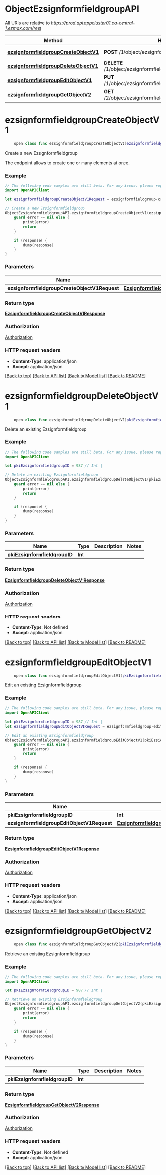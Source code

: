 # ObjectEzsignformfieldgroupAPI

All URIs are relative to *https://prod.api.appcluster01.ca-central-1.ezmax.com/rest*

Method | HTTP request | Description
------------- | ------------- | -------------
[**ezsignformfieldgroupCreateObjectV1**](ObjectEzsignformfieldgroupAPI.md#ezsignformfieldgroupcreateobjectv1) | **POST** /1/object/ezsignformfieldgroup | Create a new Ezsignformfieldgroup
[**ezsignformfieldgroupDeleteObjectV1**](ObjectEzsignformfieldgroupAPI.md#ezsignformfieldgroupdeleteobjectv1) | **DELETE** /1/object/ezsignformfieldgroup/{pkiEzsignformfieldgroupID} | Delete an existing Ezsignformfieldgroup
[**ezsignformfieldgroupEditObjectV1**](ObjectEzsignformfieldgroupAPI.md#ezsignformfieldgroupeditobjectv1) | **PUT** /1/object/ezsignformfieldgroup/{pkiEzsignformfieldgroupID} | Edit an existing Ezsignformfieldgroup
[**ezsignformfieldgroupGetObjectV2**](ObjectEzsignformfieldgroupAPI.md#ezsignformfieldgroupgetobjectv2) | **GET** /2/object/ezsignformfieldgroup/{pkiEzsignformfieldgroupID} | Retrieve an existing Ezsignformfieldgroup


# **ezsignformfieldgroupCreateObjectV1**
```swift
    open class func ezsignformfieldgroupCreateObjectV1(ezsignformfieldgroupCreateObjectV1Request: EzsignformfieldgroupCreateObjectV1Request, completion: @escaping (_ data: EzsignformfieldgroupCreateObjectV1Response?, _ error: Error?) -> Void)
```

Create a new Ezsignformfieldgroup

The endpoint allows to create one or many elements at once.

### Example
```swift
// The following code samples are still beta. For any issue, please report via http://github.com/OpenAPITools/openapi-generator/issues/new
import OpenAPIClient

let ezsignformfieldgroupCreateObjectV1Request = ezsignformfieldgroup-createObject-v1-Request(aObjEzsignformfieldgroup: [ezsignformfieldgroup-RequestCompound(pkiEzsignformfieldgroupID: 123, fkiEzsigndocumentID: 123, eEzsignformfieldgroupType: Field-eEzsignformfieldgroupType(), eEzsignformfieldgroupSignerrequirement: Field-eEzsignformfieldgroupSignerrequirement(), sEzsignformfieldgroupLabel: "sEzsignformfieldgroupLabel_example", iEzsignformfieldgroupStep: 123, sEzsignformfieldgroupDefaultvalue: "sEzsignformfieldgroupDefaultvalue_example", iEzsignformfieldgroupFilledmin: 123, iEzsignformfieldgroupFilledmax: 123, bEzsignformfieldgroupReadonly: false, iEzsignformfieldgroupMaxlength: 123, bEzsignformfieldgroupEncrypted: false, sEzsignformfieldgroupRegexp: "sEzsignformfieldgroupRegexp_example", sEzsignformfieldgroupTextvalidationcustommessage: "sEzsignformfieldgroupTextvalidationcustommessage_example", tEzsignformfieldgroupTooltip: "tEzsignformfieldgroupTooltip_example", eEzsignformfieldgroupTooltipposition: Field-eEzsignformfieldgroupTooltipposition(), eEzsignformfieldgroupTextvalidation: Enum-Textvalidation(), aObjEzsignformfieldgroupsigner: [ezsignformfieldgroupsigner-RequestCompound(pkiEzsignformfieldgroupsignerID: 123, fkiEzsignfoldersignerassociationID: 123)], aObjDropdownElement: [Custom-DropdownElement-RequestCompound(sLabel: "sLabel_example", sValue: "sValue_example")], aObjEzsignformfield: [ezsignformfield-RequestCompound(pkiEzsignformfieldID: 123, iEzsignpagePagenumber: 123, sEzsignformfieldLabel: "sEzsignformfieldLabel_example", sEzsignformfieldValue: "sEzsignformfieldValue_example", iEzsignformfieldX: 123, iEzsignformfieldY: 123, iEzsignformfieldWidth: 123, iEzsignformfieldHeight: 123, bEzsignformfieldAutocomplete: false, bEzsignformfieldSelected: false, sEzsignformfieldEnteredvalue: "sEzsignformfieldEnteredvalue_example", eEzsignformfieldDependencyrequirement: Field-eEzsignformfieldDependencyrequirement(), eEzsignformfieldHorizontalalignment: Enum-Horizontalalignment(), objTextstylestatic: textstylestatic-RequestCompound(fkiFontID: 123, bTextstylestaticBold: true, bTextstylestaticUnderline: true, bTextstylestaticItalic: true, bTextstylestaticStrikethrough: true, iTextstylestaticFontcolor: 123, iTextstylestaticSize: 123), aObjEzsignelementdependency: [ezsignelementdependency-RequestCompound(pkiEzsignelementdependencyID: 123, fkiEzsignformfieldIDValidation: 123, fkiEzsignformfieldgroupIDValidation: 123, sEzsignelementdependencyEzsignformfieldgrouplabel: "sEzsignelementdependencyEzsignformfieldgrouplabel_example", sEzsignelementdependencyEzsignformfieldlabel: "sEzsignelementdependencyEzsignformfieldlabel_example", eEzsignelementdependencyValidation: Field-eEzsignelementdependencyValidation(), bEzsignelementdependencySelected: false, eEzsignelementdependencyOperator: Field-eEzsignelementdependencyOperator(), sEzsignelementdependencyValue: "sEzsignelementdependencyValue_example")])])]) // EzsignformfieldgroupCreateObjectV1Request | 

// Create a new Ezsignformfieldgroup
ObjectEzsignformfieldgroupAPI.ezsignformfieldgroupCreateObjectV1(ezsignformfieldgroupCreateObjectV1Request: ezsignformfieldgroupCreateObjectV1Request) { (response, error) in
    guard error == nil else {
        print(error)
        return
    }

    if (response) {
        dump(response)
    }
}
```

### Parameters

Name | Type | Description  | Notes
------------- | ------------- | ------------- | -------------
 **ezsignformfieldgroupCreateObjectV1Request** | [**EzsignformfieldgroupCreateObjectV1Request**](EzsignformfieldgroupCreateObjectV1Request.md) |  | 

### Return type

[**EzsignformfieldgroupCreateObjectV1Response**](EzsignformfieldgroupCreateObjectV1Response.md)

### Authorization

[Authorization](../README.md#Authorization)

### HTTP request headers

 - **Content-Type**: application/json
 - **Accept**: application/json

[[Back to top]](#) [[Back to API list]](../README.md#documentation-for-api-endpoints) [[Back to Model list]](../README.md#documentation-for-models) [[Back to README]](../README.md)

# **ezsignformfieldgroupDeleteObjectV1**
```swift
    open class func ezsignformfieldgroupDeleteObjectV1(pkiEzsignformfieldgroupID: Int, completion: @escaping (_ data: EzsignformfieldgroupDeleteObjectV1Response?, _ error: Error?) -> Void)
```

Delete an existing Ezsignformfieldgroup



### Example
```swift
// The following code samples are still beta. For any issue, please report via http://github.com/OpenAPITools/openapi-generator/issues/new
import OpenAPIClient

let pkiEzsignformfieldgroupID = 987 // Int | 

// Delete an existing Ezsignformfieldgroup
ObjectEzsignformfieldgroupAPI.ezsignformfieldgroupDeleteObjectV1(pkiEzsignformfieldgroupID: pkiEzsignformfieldgroupID) { (response, error) in
    guard error == nil else {
        print(error)
        return
    }

    if (response) {
        dump(response)
    }
}
```

### Parameters

Name | Type | Description  | Notes
------------- | ------------- | ------------- | -------------
 **pkiEzsignformfieldgroupID** | **Int** |  | 

### Return type

[**EzsignformfieldgroupDeleteObjectV1Response**](EzsignformfieldgroupDeleteObjectV1Response.md)

### Authorization

[Authorization](../README.md#Authorization)

### HTTP request headers

 - **Content-Type**: Not defined
 - **Accept**: application/json

[[Back to top]](#) [[Back to API list]](../README.md#documentation-for-api-endpoints) [[Back to Model list]](../README.md#documentation-for-models) [[Back to README]](../README.md)

# **ezsignformfieldgroupEditObjectV1**
```swift
    open class func ezsignformfieldgroupEditObjectV1(pkiEzsignformfieldgroupID: Int, ezsignformfieldgroupEditObjectV1Request: EzsignformfieldgroupEditObjectV1Request, completion: @escaping (_ data: EzsignformfieldgroupEditObjectV1Response?, _ error: Error?) -> Void)
```

Edit an existing Ezsignformfieldgroup



### Example
```swift
// The following code samples are still beta. For any issue, please report via http://github.com/OpenAPITools/openapi-generator/issues/new
import OpenAPIClient

let pkiEzsignformfieldgroupID = 987 // Int | 
let ezsignformfieldgroupEditObjectV1Request = ezsignformfieldgroup-editObject-v1-Request(objEzsignformfieldgroup: ezsignformfieldgroup-RequestCompound(pkiEzsignformfieldgroupID: 123, fkiEzsigndocumentID: 123, eEzsignformfieldgroupType: Field-eEzsignformfieldgroupType(), eEzsignformfieldgroupSignerrequirement: Field-eEzsignformfieldgroupSignerrequirement(), sEzsignformfieldgroupLabel: "sEzsignformfieldgroupLabel_example", iEzsignformfieldgroupStep: 123, sEzsignformfieldgroupDefaultvalue: "sEzsignformfieldgroupDefaultvalue_example", iEzsignformfieldgroupFilledmin: 123, iEzsignformfieldgroupFilledmax: 123, bEzsignformfieldgroupReadonly: false, iEzsignformfieldgroupMaxlength: 123, bEzsignformfieldgroupEncrypted: false, sEzsignformfieldgroupRegexp: "sEzsignformfieldgroupRegexp_example", sEzsignformfieldgroupTextvalidationcustommessage: "sEzsignformfieldgroupTextvalidationcustommessage_example", tEzsignformfieldgroupTooltip: "tEzsignformfieldgroupTooltip_example", eEzsignformfieldgroupTooltipposition: Field-eEzsignformfieldgroupTooltipposition(), eEzsignformfieldgroupTextvalidation: Enum-Textvalidation(), aObjEzsignformfieldgroupsigner: [ezsignformfieldgroupsigner-RequestCompound(pkiEzsignformfieldgroupsignerID: 123, fkiEzsignfoldersignerassociationID: 123)], aObjDropdownElement: [Custom-DropdownElement-RequestCompound(sLabel: "sLabel_example", sValue: "sValue_example")], aObjEzsignformfield: [ezsignformfield-RequestCompound(pkiEzsignformfieldID: 123, iEzsignpagePagenumber: 123, sEzsignformfieldLabel: "sEzsignformfieldLabel_example", sEzsignformfieldValue: "sEzsignformfieldValue_example", iEzsignformfieldX: 123, iEzsignformfieldY: 123, iEzsignformfieldWidth: 123, iEzsignformfieldHeight: 123, bEzsignformfieldAutocomplete: false, bEzsignformfieldSelected: false, sEzsignformfieldEnteredvalue: "sEzsignformfieldEnteredvalue_example", eEzsignformfieldDependencyrequirement: Field-eEzsignformfieldDependencyrequirement(), eEzsignformfieldHorizontalalignment: Enum-Horizontalalignment(), objTextstylestatic: textstylestatic-RequestCompound(fkiFontID: 123, bTextstylestaticBold: true, bTextstylestaticUnderline: true, bTextstylestaticItalic: true, bTextstylestaticStrikethrough: true, iTextstylestaticFontcolor: 123, iTextstylestaticSize: 123), aObjEzsignelementdependency: [ezsignelementdependency-RequestCompound(pkiEzsignelementdependencyID: 123, fkiEzsignformfieldIDValidation: 123, fkiEzsignformfieldgroupIDValidation: 123, sEzsignelementdependencyEzsignformfieldgrouplabel: "sEzsignelementdependencyEzsignformfieldgrouplabel_example", sEzsignelementdependencyEzsignformfieldlabel: "sEzsignelementdependencyEzsignformfieldlabel_example", eEzsignelementdependencyValidation: Field-eEzsignelementdependencyValidation(), bEzsignelementdependencySelected: false, eEzsignelementdependencyOperator: Field-eEzsignelementdependencyOperator(), sEzsignelementdependencyValue: "sEzsignelementdependencyValue_example")])])) // EzsignformfieldgroupEditObjectV1Request | 

// Edit an existing Ezsignformfieldgroup
ObjectEzsignformfieldgroupAPI.ezsignformfieldgroupEditObjectV1(pkiEzsignformfieldgroupID: pkiEzsignformfieldgroupID, ezsignformfieldgroupEditObjectV1Request: ezsignformfieldgroupEditObjectV1Request) { (response, error) in
    guard error == nil else {
        print(error)
        return
    }

    if (response) {
        dump(response)
    }
}
```

### Parameters

Name | Type | Description  | Notes
------------- | ------------- | ------------- | -------------
 **pkiEzsignformfieldgroupID** | **Int** |  | 
 **ezsignformfieldgroupEditObjectV1Request** | [**EzsignformfieldgroupEditObjectV1Request**](EzsignformfieldgroupEditObjectV1Request.md) |  | 

### Return type

[**EzsignformfieldgroupEditObjectV1Response**](EzsignformfieldgroupEditObjectV1Response.md)

### Authorization

[Authorization](../README.md#Authorization)

### HTTP request headers

 - **Content-Type**: application/json
 - **Accept**: application/json

[[Back to top]](#) [[Back to API list]](../README.md#documentation-for-api-endpoints) [[Back to Model list]](../README.md#documentation-for-models) [[Back to README]](../README.md)

# **ezsignformfieldgroupGetObjectV2**
```swift
    open class func ezsignformfieldgroupGetObjectV2(pkiEzsignformfieldgroupID: Int, completion: @escaping (_ data: EzsignformfieldgroupGetObjectV2Response?, _ error: Error?) -> Void)
```

Retrieve an existing Ezsignformfieldgroup



### Example
```swift
// The following code samples are still beta. For any issue, please report via http://github.com/OpenAPITools/openapi-generator/issues/new
import OpenAPIClient

let pkiEzsignformfieldgroupID = 987 // Int | 

// Retrieve an existing Ezsignformfieldgroup
ObjectEzsignformfieldgroupAPI.ezsignformfieldgroupGetObjectV2(pkiEzsignformfieldgroupID: pkiEzsignformfieldgroupID) { (response, error) in
    guard error == nil else {
        print(error)
        return
    }

    if (response) {
        dump(response)
    }
}
```

### Parameters

Name | Type | Description  | Notes
------------- | ------------- | ------------- | -------------
 **pkiEzsignformfieldgroupID** | **Int** |  | 

### Return type

[**EzsignformfieldgroupGetObjectV2Response**](EzsignformfieldgroupGetObjectV2Response.md)

### Authorization

[Authorization](../README.md#Authorization)

### HTTP request headers

 - **Content-Type**: Not defined
 - **Accept**: application/json

[[Back to top]](#) [[Back to API list]](../README.md#documentation-for-api-endpoints) [[Back to Model list]](../README.md#documentation-for-models) [[Back to README]](../README.md)

